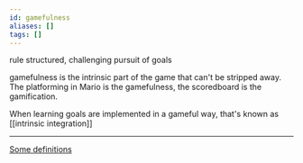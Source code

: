 ```yaml
---
id: gamefulness
aliases: []
tags: []
---
```


rule structured, challenging pursuit of goals

gamefulness is the intrinsic part of the game that can't be stripped away. The platforming in Mario is the gamefulness, the scoredboard is the gamification.

When learning goals are implemented in a gameful way, that's known as [[intrinsic integration]]

----

[Some definitions](https://www.gamefulbits.com/2021/11/30/what-is-gamification-and-other-definitions/)
